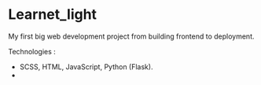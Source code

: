 # Learnet_light 
My first big web development project from building frontend to deployment.

Technologies : 
- SCSS, HTML, JavaScript, Python (Flask). 
- 
